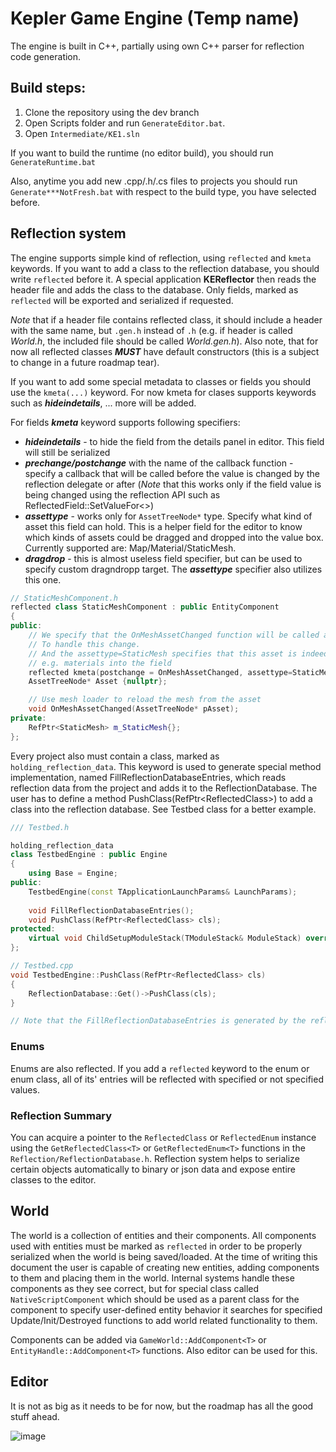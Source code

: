 # Kepler Game Engine (Temp name)

The engine is built in C++, partially using own C++ parser for reflection code generation.

## Build steps:
1. Clone the repository using the dev branch
2. Open Scripts folder and run ```GenerateEditor.bat```. 
3. Open ```Intermediate/KE1.sln```

If you want to build the runtime (no editor build), you should run ```GenerateRuntime.bat```

Also, anytime you add new .cpp/.h/.cs files to projects you should run ```Generate***NotFresh.bat``` with respect to the build type, 
you have selected before.

## Reflection system

The engine supports simple kind of reflection, using ```reflected``` and ```kmeta``` keywords. If you want to add a class to the reflection database, you should write ```reflected``` before it. A special application __KEReflector__ then reads the header file and adds the class to the database. Only fields, marked as ```reflected``` will be exported and serialized if requested.

*Note* that if a header file contains reflected class, it should include a header with the same name, but ```.gen.h``` instead of ```.h``` (e.g. if header is called *World.h*, the included file should be called *World.gen.h*). Also note, that for now all reflected classes ***MUST*** have default constructors (this is a subject to change in a future roadmap tear). 

If you want to add some special metadata to classes or fields you should use the ```kmeta(...)``` keyword. For now kmeta for clases supports keywords such as ***hideindetails***, ... more will be added.

For fields ***kmeta*** keyword supports following specifiers: 
 * ***hideindetails*** - to hide the field from the details panel in editor. This field will still be serialized
 * ***prechange/postchange*** with the name of the callback function - specify a callback that will be called before the value is changed by the reflection delegate or after (*Note* that this works only if the field value is being changed using the reflection API such as ReflectedField::SetValueFor<>)
 * ***assettype*** - works only for ```AssetTreeNode*``` type. Specify what kind of asset this field can hold. This is a helper field for the editor to know which kinds of assets could be dragged and dropped into the value box. Currently supported are: Map/Material/StaticMesh.
 * ***dragdrop*** - this is almost useless field specifier, but can be used to specify custom dragndropp target. The ***assettype*** specifier also utilizes this one.

```C++
// StaticMeshComponent.h
reflected class StaticMeshComponent : public EntityComponent
{
public:
    // We specify that the OnMeshAssetChanged function will be called after the reflection system sets a new asset.
    // To handle this change.
    // And the assettype=StaticMesh specifies that this asset is indeed a static mesh, and we should disallow dropping 
    // e.g. materials into the field
    reflected kmeta(postchange = OnMeshAssetChanged, assettype=StaticMesh)
    AssetTreeNode* Asset {nullptr};

    // Use mesh loader to reload the mesh from the asset
    void OnMeshAssetChanged(AssetTreeNode* pAsset);
private:
	RefPtr<StaticMesh> m_StaticMesh{};
};
```

Every project also must contain a class, marked as ```holding_reflection_data```. This keyword is used to generate special method implementation, named FillReflectionDatabaseEntries, which reads reflection data from the project and adds it to the ReflectionDatabase. The user has to define a method PushClass(RefPtr\<ReflectedClass\>) to add a class into the reflection database. See Testbed class for a better example.

```C++
/// Testbed.h

holding_reflection_data 
class TestbedEngine : public Engine
{
	using Base = Engine;
public:
	TestbedEngine(const TApplicationLaunchParams& LaunchParams);
	
	void FillReflectionDatabaseEntries();
	void PushClass(RefPtr<ReflectedClass> cls);
protected:
	virtual void ChildSetupModuleStack(TModuleStack& ModuleStack) override;
};

// Testbed.cpp
void TestbedEngine::PushClass(RefPtr<ReflectedClass> cls)
{
	ReflectionDatabase::Get()->PushClass(cls);
}

// Note that the FillReflectionDatabaseEntries is generated by the reflection system and should not be defined.
```

### Enums

Enums are also reflected. If you add a ```reflected``` keyword to the enum or enum class, all of its' entries will be reflected with specified or not specified values.

### Reflection Summary

You can acquire a pointer to the ```ReflectedClass``` or ```ReflectedEnum``` instance using the ```GetReflectedClass<T>``` or ```GetReflectedEnum<T>``` functions in the ```Reflection/ReflectionDatabase.h```.
Reflection system helps to serialize certain objects automatically to binary or json data and expose entire classes to the editor.

## World

The world is a collection of entities and their components. All components used with entities must be marked as ```reflected``` in order to be properly serialized when the world is being saved/loaded. At the time of writing this document the user is capable of creating new entities, adding components to them and placing them in the world. Internal systems handle these components as they see correct, but for special class called ```NativeScriptComponent``` which should be used as a parent class for the component to specify user-defined entity behavior it searches for specified Update/Init/Destroyed functions to add world related functionality to them.

Components can be added via ```GameWorld::AddComponent<T>``` or ```EntityHandle::AddComponent<T>``` functions. Also editor can be used for this.

## Editor
It is not as big as it needs to be for now, but the roadmap has all the good stuff ahead.

![image](https://user-images.githubusercontent.com/58666222/199279586-1ccc9ca5-f9e7-4211-ac21-8f158533c3c7.png)

